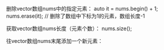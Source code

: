 删除vector数组nums中的指定元素：
auto it = nums.begin() + 1;
nums.erase(it); // 删除了数组中下标为1的元素，数组长度-1

获取vector数组nums长度（元素个数）：
nums.size();

往vector数组nums末尾添加一个新元素：
